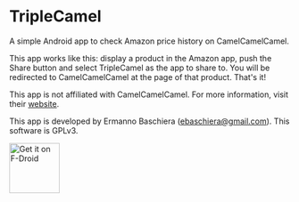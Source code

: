 # TripleCamel
A simple Android app to check Amazon price history on CamelCamelCamel.

This app works like this: display a product in the Amazon app, push the Share button and select TripleCamel as the app to share to. You will be redirected to CamelCamelCamel at the page of that product. That's it!

This app is not affiliated with CamelCamelCamel. For more information, visit their <a href="http://camelcamelcamel.com/">website</a>.

This app is developed by Ermanno Baschiera (ebaschiera@gmail.com). This software is GPLv3.

<a href="https://f-droid.org/app/com.ebaschiera.triplecamel" target="_blank">
  <img src="https://f-droid.org/badge/get-it-on.png" alt="Get it on F-Droid" height="90"/>
</a>
